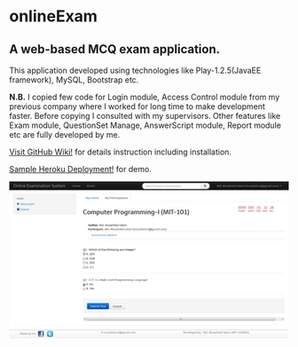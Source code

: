 onlineExam
==========
## A web-based MCQ exam application. 

This application developed using technologies like Play-1.2.5(JavaEE framework), MySQL, Bootstrap etc.

**N.B.** I copied few code for Login module, Access Control module from my previous company where I worked for long time to make development faster. Before copying I consulted with my supervisors.
Other features like Exam module, QuestionSet Manage, AnswerScript module, Report module etc are fully developed by me. 

[Visit GitHub Wiki!](https://github.com/mmuzahid/onlineExam/wiki/onlineExam) for details instruction including installation.

[Sample Heroku Deployment!](https://examhub.herokuapp.com/) for demo.

![Exam Submission.](https://github.com/mmuzahid/ExtraUtils/blob/master/screenshot/onlineExam/submitExam.png)

